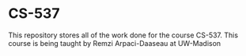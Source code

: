 CS-537
======

This repository stores all of the work done for the course CS-537. This course is being taught by Remzi Arpaci-Daaseau at UW-Madison
